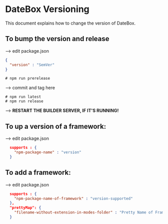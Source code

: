 # DateBox Versioning

This document explains how to change the version of DateBox.


## To bump the version and release

--> edit package.json

```json
{
  "version" : "SemVer"
}
```

```shell
# npm run prerelease
```

--> commit and tag here

```shell
# npm run latest
# npm run release
```

--> __RESTART THE BUILDER SERVER, IF IT'S RUNNING!__


## To up a version of a framework:

--> edit package.json

```json
  supports : {
    "npm-package-name" : "version"
  }
```

## To add a framework:

--> edit package.json

```json
  supports : {
    "npm-package-name-of-framework" : "version-supported"
  },
  "prettyMap": {
    "filename-without-extension-in-modes-folder" : "Pretty Name of Framework"
  }
```
